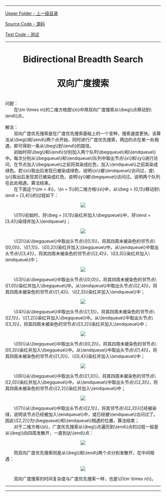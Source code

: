 <script type="text/javascript" async src="//cdn.bootcss.com/mathjax/2.7.0/MathJax.js?config=TeX-AMS-MML_HTMLorMML"></script>
<script type="text/javascript" async src="https://cdnjs.cloudflare.com/ajax/libs/mathjax/2.7.1/MathJax.js?config=TeX-MML-AM_CHTML"></script>


--------
[Upper Folder - 上一级目录](../)

[Source Code - 源码](https://github.com/zhaochenyou/Way-to-Algorithm/blob/master/src/Search/BidirectionalBreadthSearch.hpp)

[Test Code - 测试](https://github.com/zhaochenyou/Way-to-Algorithm/blob/master/src/Search/BidirectionalBreadthSearch.cpp)


--------

<div>
<h1 align="center">Bidirectional Breadth Search</h1>
<h1 align="center">双向广度搜索</h1>
<br>
问题： <br>
&emsp;&emsp;在\(m \times n\)的二维方格图\(s\)中用双向广度搜索从\(beg\)点移动到\(end\)点。 <br>
<br>
解法： <br>
&emsp;&emsp;双向广度优先搜索是在广度优先搜索基础上的一个变种，搜索速度更快。该算法从\(beg\)和\(end\)两个点开始，同时进行广度优先搜索，两边的点在某一处相遇，即可得到一条从\(beg\)到\(end\)的路径。 <br>
&emsp;&emsp;初始时将\(beg\)和\(end\)分别加入两个队列\(begqueue\)和\(endqueue\)中。每次分别从\(begqueue\)和\(endqueue\)队列中取出节点\(x\)和\(y\)进行访问，在节点加入\(begqueue\)之前将其染成红色，加入\(endqueue\)之前其染成绿色。若\(x\)取出后发现已被染成绿色，说明\(x\)被\(endqueue\)访问过，或\(y\)取出后发现其已被染成红色，说明\(y\)被\(begqueue\)访问过。说明两个队列在此处相遇，算法结束。 <br>
&emsp;&emsp;在下面这个\(m = 4\)，\(n = 5\)的二维方格\(s\)中，从\(beg = [0,1]\)移动到\(end = [3,4]\)的过程如下： <br>
<p align="center"><img src="../res/BidirectionalBreadthSearch1.png" /></p>
&emsp;&emsp;\((1)\)初始时，将\(beg = [0,1]\)染红并加入\(begqueue\)中，将\(end = [3,4]\)染绿并加入\(endqueue\)； <br>
<p align="center"><img src="../res/BidirectionalBreadthSearch2.png" /></p>
&emsp;&emsp;\((2)\)从\(begqueue\)中取出头节点\([0,1]\)，将其四周未被染色的邻节点\([0,0]\)、\([1,1]\)、\([0,2]\)染红并加入\(begqueue\)中。从\(endqueue\)中取出头节点\([3,4]\)，将其四周未被染色的邻节点\([2,4]\)、\([3,3]\)染红并加入\(endqueue\)中； <br>
<p align="center"><img src="../res/BidirectionalBreadthSearch3.png" /></p>
&emsp;&emsp;\((3)\)从\(begqueue\)中取出头节点\([0,0]\)，将其四周未被染色的邻节点\([1,0]\)染红并加入\(begqueue\)中。从\(endqueue\)中取出头节点\([2,4]\)，将其四周未被染色的邻节点\([1,4]\)、\([2,3]\)染红并加入\(endqueue\)中； <br>
<p align="center"><img src="../res/BidirectionalBreadthSearch4.png" /></p>
&emsp;&emsp;\((4)\)从\(begqueue\)中取出头节点\([1,1]\)，将其四周未被染色的邻节点\([2,1]\)、\([1,2]\)染红并加入\(begqueue\)中。从\(endqueue\)中取出头节点\([3,3]\)，将其四周未被染色的邻节点\([3,2]\)染红并加入\(endqueue\)中； <br>
<p align="center"><img src="../res/BidirectionalBreadthSearch5.png" /></p>
&emsp;&emsp;\((5)\)从\(begqueue\)中取出头节点\([0,2]\)，将其四周未被染色的邻节点\([0,3]\)染红并加入\(begqueue\)中。从\(endqueue\)中取出头节点\([1,4]\)，将其四周未被染色的邻节点\([1,3]\)、\([0,4]\)染红并加入\(endqueue\)中； <br>
<p align="center"><img src="../res/BidirectionalBreadthSearch6.png" /></p>
&emsp;&emsp;\((6)\)从\(begqueue\)中取出头节点\([1,0]\)，将其四周未被染色的邻节点\([2,0]\)染红并加入\(begqueue\)中。从\(endqueue\)中取出头节点\([2,3]\)，将其四周未被染色的邻节点\([2,2]\)染红并加入\(endqueue\)中； <br>
<p align="center"><img src="../res/BidirectionalBreadthSearch7.png" /></p>
&emsp;&emsp;\((7)\)从\(begqueue\)中取出头节点\([2,1]\)，将其邻节点\([2,2]\)已经被染绿，说明该节点已经被加入\(endqueue\)中，或已经被\(endqueue\)访问过了。因此\([2,2]\)为\(begqueue\)和\(endqueue\)相遇的位置，算法结束； <br>
&emsp;&emsp;对于二维方格\(s\)，广度优先搜索从\(beg\)点遍历到\(end\)点的过程一般是从\(beg\)向四周发散开，一直到达\(end\)点： <br>
<p align="center"><img src="../res/BidirectionalBreadthSearch8.png" /></p>
&emsp;&emsp;而双向广度优先搜索则是从\(beg\)和\(end\)两个点分别发散开，在中间相遇： <br>
<p align="center"><img src="../res/BidirectionalBreadthSearch9.png" /></p>
&emsp;&emsp;双向广度搜索的时间复杂度与广度优先搜索一样，也是\(O(m \times n)\)。 <br>
</div>


--------
--------
